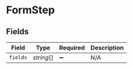 # FormStep


## Fields

| Field              | Type               | Required           | Description        |
| ------------------ | ------------------ | ------------------ | ------------------ |
| `fields`           | *string*[]         | :heavy_minus_sign: | N/A                |
